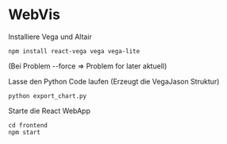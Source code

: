 
# WebVis

Installiere Vega und Altair

    npm install react-vega vega vega-lite

(Bei Problem --force => Problem for later aktuell)

Lasse den Python Code laufen (Erzeugt die VegaJason Struktur)

    python export_chart.py

Starte die React WebApp

    cd frontend
    npm start

